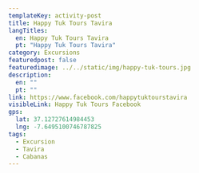 ```yaml
---
templateKey: activity-post
title: Happy Tuk Tours Tavira
langTitles:
  en: Happy Tuk Tours Tavira
  pt: "Happy Tuk Tours Tavira"
category: Excursions
featuredpost: false
featuredimage: ../../static/img/happy-tuk-tours.jpg
description: 
  en: ""
  pt: ""
link: https://www.facebook.com/happytuktourstavira
visibleLink: Happy Tuk Tours Facebook
gps:
  lat: 37.12727614984453 
  lng: -7.6495100746787825
tags:
  - Excursion
  - Tavira
  - Cabanas
---
```


